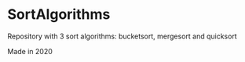 # SortAlgorithms
Repository with 3 sort algorithms: bucketsort, mergesort and quicksort

Made in 2020
